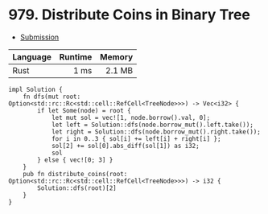 # 979. Distribute Coins in Binary Tree
- [Submission](https://leetcode.com/submissions/detail/1261373385/)

| Language | Runtime | Memory |
| :-       |       -:|      -:|
| Rust | 1 ms | 2.1 MB |
```
impl Solution {
    fn dfs(mut root: Option<std::rc::Rc<std::cell::RefCell<TreeNode>>>) -> Vec<i32> {
        if let Some(node) = root {
            let mut sol = vec![1, node.borrow().val, 0];
            let left = Solution::dfs(node.borrow_mut().left.take());
            let right = Solution::dfs(node.borrow_mut().right.take());
            for i in 0..3 { sol[i] += left[i] + right[i] };
            sol[2] += sol[0].abs_diff(sol[1]) as i32;
            sol
        } else { vec![0; 3] }
    }
    pub fn distribute_coins(root: Option<std::rc::Rc<std::cell::RefCell<TreeNode>>>) -> i32 {
        Solution::dfs(root)[2]
    }
}
```
